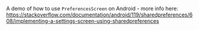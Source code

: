A demo of how to use `PreferencesScreen` on Android - more info here: https://stackoverflow.com/documentation/android/119/sharedpreferences/608/implementing-a-settings-screen-using-sharedpreferences

